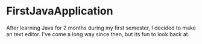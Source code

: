 # FirstJavaApplication
After learning Java for 2 months during my first semester, I decided to make an text editor. I've come a long way since then, but its fun to look back at. 
